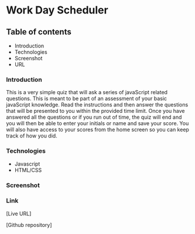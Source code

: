 # Work Day Scheduler

## Table of contents
* Introduction
* Technologies
* Screenshot
* URL

### Introduction
This is a very simple quiz that will ask a series of javaScript related questions. This is meant to be part of an assessment of your basic javaScript knowledge. Read the instructions and then answer the questions that will be presented to you within the provided time limit. Once you have answered all the questions or if you run out of time, the quiz will end and you will then be able to enter your initials or name and save your score. You will also have access to your scores from the home screen so you can keep track of how you did. 

### Technologies
* Javascript
* HTML/CSS

### Screenshot

### Link

[Live URL] 

[Github repository] 
